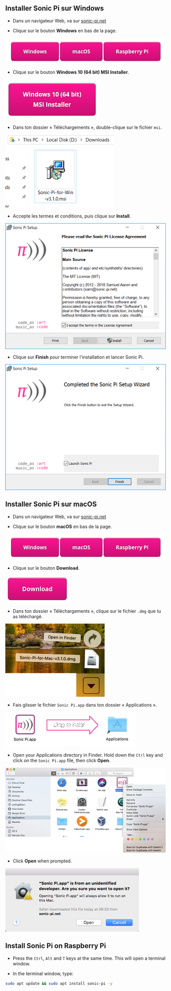 ## Installer Sonic Pi sur Windows

- Dans un navigateur Web, va sur [sonic-pi.net](https://sonic-pi.net/)

- Clique sur le bouton **Windows** en bas de la page.

![downloads](images/download-buttons.png)

- Clique sur le bouton **Windows 10 (64 bit) MSI Installer**.

![msi](images/msi-installer.png)

- Dans ton dossier « Téléchargements », double-clique sur le fichier `msi`.

![windows1](images/windows1.png)

- Accepte les termes et conditions, puis clique sur **Install**.

![windows2](images/windows2.png)

- Clique sur **Finish** pour terminer l'installation et lancer Sonic Pi.

![windows3](images/windows3.png)


## Installer Sonic Pi sur macOS

- Dans un navigateur Web, va sur [sonic-pi.net](https://sonic-pi.net/)

- Clique sur le bouton **macOS** en bas de la page.

![downloads](images/download-buttons.png)

- Clique sur le bouton **Download**.

![download](images/download.png)

- Dans ton dossier « Téléchargements », clique sur le fichier `.dmg` que tu as téléchargé.

![macOS1](images/macOS1.png)

- Fais glisser le fichier `Sonic Pi.app` dans ton dossier « Applications ».

![macOS2](images/macOS2.png)

- Open your Applications directory in Finder. Hold down the `Ctrl` key and click on the `Sonic Pi.app` file, then click **Open**.

![macOS3](images/macOS3.png)

- Click **Open** when prompted.

![macOS4](images/macOS4.png)

## Install Sonic Pi on Raspberry Pi

- Press the `Ctrl`, `Alt` and `T` keys at the same time. This will open a terminal window.

- In the terminal window, type:

```bash
sudo apt update && sudo apt install sonic-pi -y
```

